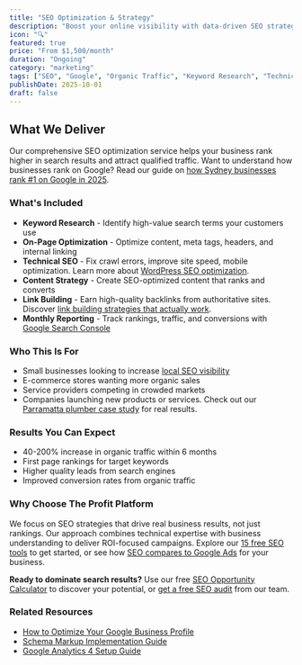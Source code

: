 ```yaml
---
title: "SEO Optimization & Strategy"
description: "Boost your online visibility with data-driven SEO strategies. Get found by customers searching for your services."
icon: "🔍"
featured: true
price: "From $1,500/month"
duration: "Ongoing"
category: "marketing"
tags: ["SEO", "Google", "Organic Traffic", "Keyword Research", "Technical SEO"]
publishDate: 2025-10-01
draft: false
---
```


## What We Deliver

Our comprehensive SEO optimization service helps your business rank higher in search results and attract qualified traffic. Want to understand how businesses rank on Google? Read our guide on [how Sydney businesses rank #1 on Google in 2025](/blog/how-sydney-businesses-rank-number-1-google-2025/).

### What's Included

- **Keyword Research** - Identify high-value search terms your customers use
- **On-Page Optimization** - Optimize content, meta tags, headers, and internal linking
- **Technical SEO** - Fix crawl errors, improve site speed, mobile optimization. Learn more about [WordPress SEO optimization](/blog/wordpress-seo-complete-optimization-guide-for-sydney-websites/).
- **Content Strategy** - Create SEO-optimized content that ranks and converts
- **Link Building** - Earn high-quality backlinks from authoritative sites. Discover [link building strategies that actually work](/blog/link-building-strategies-that-actually-work-for-sydney-businesses/).
- **Monthly Reporting** - Track rankings, traffic, and conversions with [Google Search Console](/blog/google-search-console-the-complete-guide-for-sydney-business-owners/)

### Who This Is For

- Small businesses looking to increase [local SEO visibility](/blog/local-seo-checklist-47-steps-to-dominate-sydney-suburb-search-results/)
- E-commerce stores wanting more organic sales
- Service providers competing in crowded markets
- Companies launching new products or services. Check out our [Parramatta plumber case study](/blog/parramatta-plumber-case-study/) for real results.

### Results You Can Expect

- 40-200% increase in organic traffic within 6 months
- First page rankings for target keywords
- Higher quality leads from search engines
- Improved conversion rates from organic traffic

### Why Choose The Profit Platform

We focus on SEO strategies that drive real business results, not just rankings. Our approach combines technical expertise with business understanding to deliver ROI-focused campaigns. Explore our [15 free SEO tools](/blog/15-free-seo-tools-every-sydney-small-business-should-use-in-2025/) to get started, or see how [SEO compares to Google Ads](/blog/google-ads-vs-seo-sydney-businesses/) for your business.

**Ready to dominate search results?** Use our free [SEO Opportunity Calculator](/tools/seo-opportunity/) to discover your potential, or [get a free SEO audit](/contact) from our team.

### Related Resources

- [How to Optimize Your Google Business Profile](/blog/how-to-optimise-your-google-business-profile-for-sydney-local-search-in-2025/)
- [Schema Markup Implementation Guide](/blog/schema-markup-for-local-sydney-businesses-implementation-guide/)
- [Google Analytics 4 Setup Guide](/blog/google-analytics-4-complete-setup-guide-for-sydney-business-owners/)
